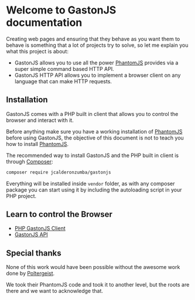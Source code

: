 # Welcome to GastonJS documentation
Creating web pages and ensuring that they behave as you want them to behave is something that a lot of projects try to solve, so let me explain you what this project is about:

* GastonJS allows you to use all the power [PhantomJS](http://phantomjs.org/) provides via a super simple command based HTTP API.
* GastonJS HTTP API allows you to implement a browser client on any language that can make HTTP requests.

## Installation

GastonJS comes with a PHP built in client that allows you to control the browser and interact with it.

Before anything make sure you have a working installation of [PhantomJS](http://phantomjs.org/) before using GastonJS, the objective of this document is not to teach you how to install [PhantomJS](http://phantomjs.org/).

The recommended way to install GastonJS and the PHP built in client is through [Composer](https://getcomposer.org/):

```bash
composer require jcalderonzumba/gastonjs
```

Everything will be installed inside `vendor` folder, as with any composer package you can start using it by including the autoloading script in your PHP project.

## Learn to control the Browser
* [PHP GastonJS Client](/clients/php/)
* [GastonJS API](/api/)

## Special thanks
None of this work would have been possible without the awesome work done by [Poltergeist](https://github.com/teampoltergeist/poltergeist).

We took their PhantomJS code and took it to another level, but the roots are there and we want to acknowledge that.

